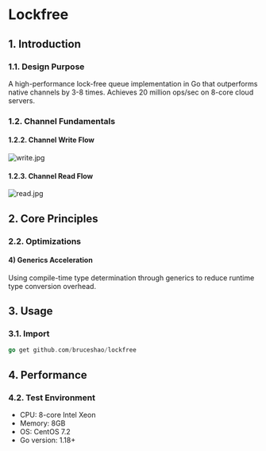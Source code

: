 # Lockfree

## 1. Introduction
### 1.1. Design Purpose
A high-performance lock-free queue implementation in Go that outperforms native channels by 3-8 times. Achieves 20 million ops/sec on 8-core cloud servers.

### 1.2. Channel Fundamentals
#### 1.2.2. Channel Write Flow
![write.jpg](images/write.jpg)

#### 1.2.3. Channel Read Flow
![read.jpg](images/read.jpg)

## 2. Core Principles
### 2.2. Optimizations
#### 4) Generics Acceleration
Using compile-time type determination through generics to reduce runtime type conversion overhead.

## 3. Usage
### 3.1. Import
```go
go get github.com/bruceshao/lockfree
```

## 4. Performance
### 4.2. Test Environment
- CPU: 8-core Intel Xeon
- Memory: 8GB
- OS: CentOS 7.2
- Go version: 1.18+